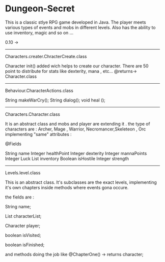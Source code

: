 # Dungeon-Secret
 
This is a classic stlye RPG game developed in Java. The player meets various types of events and mobs in different levels. Also has the ability to use inventory, magic and so on ...

0.10 -> 

*****************************************************************
Characters.creater.ChracterCreate.class

Character init() added wich helps to create our character. 
There are 50 point to distribute for stats like dexterity, mana , etc...
@returns-> Character.class


*****************************************************************
Behaviour.CharacterActions.class


String makeWarCry();
String dialog();
void heal ();

*****************************************************************

Characters.Character.class 

It is an abstract class and mobs and player are extending it . the type of characters are : Archer, Mage , Warrior, Necromancer,Skeleteon , Orc implementing "same" attributes :

@Fields

String name 
Integer healthPoint 
Integer dexterity 
Integer mannaPoints
Integer Luck 
List<Item> inventory 
Boolean isHostile 
Integer strength

*****************************************************************

Levels.level.class

This is an abstract class. It's subclasses are the exact levels, implementing it's own chapters inside methods where events gona occure.

the fields are :

  String name;

  List<Character> characterList;

  Character player;

  boolean isVisited;

  boolean isFinished;
  
  and methods doing the job like @ChapterOne() -> returns character;


